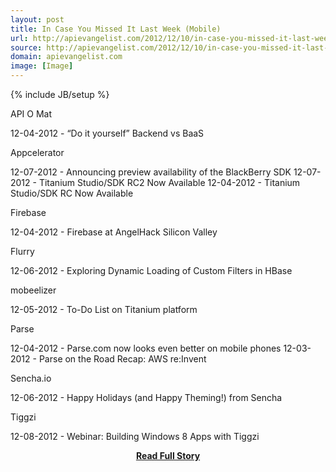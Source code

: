 ```yaml
---
layout: post
title: In Case You Missed It Last Week (Mobile)
url: http://apievangelist.com/2012/12/10/in-case-you-missed-it-last-week-mobile/
source: http://apievangelist.com/2012/12/10/in-case-you-missed-it-last-week-mobile/
domain: apievangelist.com
image: [Image]
---
```

{% include JB/setup %}<p>API O Mat




12-04-2012 -&nbsp;&ldquo;Do it yourself&rdquo; Backend vs BaaS





Appcelerator




12-07-2012 -&nbsp;Announcing preview availability of the BlackBerry SDK
12-07-2012 -&nbsp;Titanium Studio/SDK RC2 Now Available
12-04-2012 -&nbsp;Titanium Studio/SDK RC Now Available





Firebase




12-04-2012 -&nbsp;Firebase at AngelHack Silicon Valley





Flurry




12-06-2012 -&nbsp;Exploring Dynamic Loading of Custom Filters in HBase





mobeelizer




12-05-2012 -&nbsp;To-Do List on Titanium platform





Parse




12-04-2012 -&nbsp;Parse.com now looks even better on mobile phones
12-03-2012 -&nbsp;Parse on the Road Recap: AWS re:Invent





Sencha.io




12-06-2012 -&nbsp;Happy Holidays (and Happy Theming!) from Sencha





Tiggzi




12-08-2012 -&nbsp;Webinar: Building Windows 8 Apps with Tiggzi</p>
<center><p><a href="http://apievangelist.com/2012/12/10/in-case-you-missed-it-last-week-mobile/" style='padding:25px; font-sze:18px; font-weight: bold;'>Read Full Story</a></p></center>
